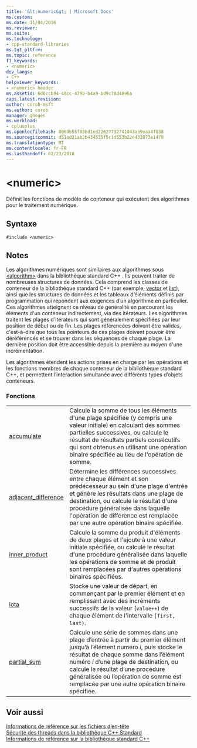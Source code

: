 ```yaml
---
title: '&lt;numeric&gt; | Microsoft Docs'
ms.custom: 
ms.date: 11/04/2016
ms.reviewer: 
ms.suite: 
ms.technology:
- cpp-standard-libraries
ms.tgt_pltfrm: 
ms.topic: reference
f1_keywords:
- <numeric>
dev_langs:
- C++
helpviewer_keywords:
- <numeric> header
ms.assetid: 6d6ccb94-48cc-479b-b4a9-bd9c78d4896a
caps.latest.revision: 
author: corob-msft
ms.author: corob
manager: ghogen
ms.workload:
- cplusplus
ms.openlocfilehash: 8069b55f03bd1ed22627732741043ab9eaa4f838
ms.sourcegitcommit: d51ed21ab2b434535f5c1d553b22e432073e1478
ms.translationtype: MT
ms.contentlocale: fr-FR
ms.lasthandoff: 02/23/2018
---
```

# <a name="ltnumericgt"></a>&lt;numeric&gt;
Définit les fonctions de modèle de conteneur qui exécutent des algorithmes pour le traitement numérique.  
  
## <a name="syntax"></a>Syntaxe  
  
```  
#include <numeric>  
```  
  
## <a name="remarks"></a>Notes  
Les algorithmes numériques sont similaires aux algorithmes sous [\<algorithm>](algorithm.md) dans la bibliothèque standard C++ . Ils peuvent traiter de nombreuses structures de données. Cela comprend les classes de conteneur de la bibliothèque standard C++ (par exemple, [vector](../standard-library/vector-class.md) et [list](../standard-library/list-class.md)), ainsi que les structures de données et les tableaux d’éléments définis par programmation qui répondent aux exigences d’un algorithme en particulier. Ces algorithmes atteignent ce niveau de généralité en parcourant les éléments d'un conteneur indirectement, via des itérateurs. Les algorithmes traitent les plages d'itérateurs qui sont généralement spécifiées par leur position de début ou de fin. Les plages référencées doivent être valides, c'est-à-dire que tous les pointeurs de ces plages doivent pouvoir être déréférencés et se trouver dans les séquences de chaque plage. La dernière position doit être accessible depuis la première au moyen d'une incrémentation.  
  
 Les algorithmes étendent les actions prises en charge par les opérations et les fonctions membres de chaque conteneur de la bibliothèque standard C++, et permettent l’interaction simultanée avec différents types d’objets conteneurs.  
  
### <a name="functions"></a>Fonctions  
  
|||  
|-|-|  
|[accumulate](../standard-library/numeric-functions.md#accumulate)|Calcule la somme de tous les éléments d'une plage spécifiée (y compris une valeur initiale) en calculant des sommes partielles successives, ou calcule le résultat de résultats partiels consécutifs qui sont obtenus en utilisant une opération binaire spécifiée au lieu de l'opération de somme.|  
|[adjacent_difference](../standard-library/numeric-functions.md#adjacent_difference)|Détermine les différences successives entre chaque élément et son prédécesseur au sein d'une plage d'entrée et génère les résultats dans une plage de destination, ou calcule le résultat d'une procédure généralisée dans laquelle l'opération de différence est remplacée par une autre opération binaire spécifiée.|  
|[inner_product](../standard-library/numeric-functions.md#inner_product)|Calcule la somme du produit d'éléments de deux plages et l'ajoute à une valeur initiale spécifiée, ou calcule le résultat d'une procédure généralisée dans laquelle les opérations de somme et de produit sont remplacées par d'autres opérations binaires spécifiées.|  
|[iota](../standard-library/numeric-functions.md#iota)|Stocke une valeur de départ, en commençant par le premier élément et en remplissant avec des incréments successifs de la valeur (`value++`) de chaque élément de l'intervalle `[first, last)`.|  
|[partial_sum](../standard-library/numeric-functions.md#partial_sum)|Calcule une série de sommes dans une plage d’entrée à partir du premier élément jusqu’à l’élément numéro *i*, puis stocke le résultat de chaque somme dans l’élément numéro *i* d’une plage de destination, ou calcule le résultat d’une procédure généralisée où l’opération de somme est remplacée par une autre opération binaire spécifiée.|  
  
## <a name="see-also"></a>Voir aussi  
 [Informations de référence sur les fichiers d’en-tête](../standard-library/cpp-standard-library-header-files.md)   
 [Sécurité des threads dans la bibliothèque C++ Standard](../standard-library/thread-safety-in-the-cpp-standard-library.md)   
 [Informations de référence sur la bibliothèque standard C++](../standard-library/cpp-standard-library-reference.md)

